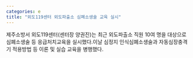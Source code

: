 ```yaml
---
categories: e
title: "외도119센터 외도파출소 심폐소생술 교육 실시"
---
```

제주소방서 외도119센터(센터장 양권진)는 최근 외도파출소 직원 10여 명을 대상으로 심폐소생술 등 응급처치교육을 실시했다.이날 심정지 인식심폐소생술과 자동심장충격기 적용방법 등 이론 및 실습 교육을 병행했다.